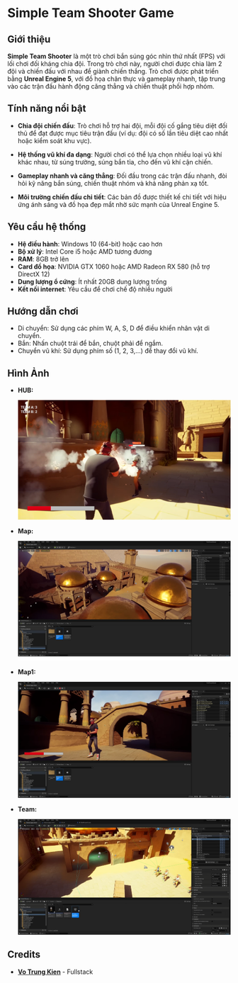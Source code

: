 # Simple Team Shooter Game

## Giới thiệu

**Simple Team Shooter** là một trò chơi bắn súng góc nhìn thứ nhất (FPS) với lối chơi đối kháng chia đội. Trong trò chơi này, người chơi được chia làm 2 đội và chiến đấu với nhau để giành chiến thắng. Trò chơi được phát triển bằng **Unreal Engine 5**, với đồ họa chân thực và gameplay nhanh, tập trung vào các trận đấu hành động căng thẳng và chiến thuật phối hợp nhóm.

## Tính năng nổi bật

- **Chia đội chiến đấu**: Trò chơi hỗ trợ hai đội, mỗi đội cố gắng tiêu diệt đối thủ để đạt được mục tiêu trận đấu (ví dụ: đội có số lần tiêu diệt cao nhất hoặc kiểm soát khu vực).
  
- **Hệ thống vũ khí đa dạng**: Người chơi có thể lựa chọn nhiều loại vũ khí khác nhau, từ súng trường, súng bắn tỉa, cho đến vũ khí cận chiến.

- **Gameplay nhanh và căng thẳng**: Đối đầu trong các trận đấu nhanh, đòi hỏi kỹ năng bắn súng, chiến thuật nhóm và khả năng phản xạ tốt.

- **Môi trường chiến đấu chi tiết**: Các bản đồ được thiết kế chi tiết với hiệu ứng ánh sáng và đồ họa đẹp mắt nhờ sức mạnh của Unreal Engine 5.

## Yêu cầu hệ thống

- **Hệ điều hành**: Windows 10 (64-bit) hoặc cao hơn
- **Bộ xử lý**: Intel Core i5 hoặc AMD tương đương
- **RAM**: 8GB trở lên
- **Card đồ họa**: NVIDIA GTX 1060 hoặc AMD Radeon RX 580 (hỗ trợ DirectX 12)
- **Dung lượng ổ cứng**: Ít nhất 20GB dung lượng trống
- **Kết nối internet**: Yêu cầu để chơi chế độ nhiều người


## Hướng dẫn chơi
- Di chuyển: Sử dụng các phím W, A, S, D để điều khiển nhân vật di chuyển.
- Bắn: Nhấn chuột trái để bắn, chuột phải để ngắm.
- Chuyển vũ khí: Sử dụng phím số (1, 2, 3,...) để thay đổi vũ khí.

## Hình Ảnh
- **HUB:**
  
  ![HUB](Uploads/HUB.png)
- **Map:**
  
  ![Map](Uploads/Map.png)
- **Map1:**
  
  ![Map1](Uploads/Map1.png)
- **Team:**
  
  ![Team](Uploads/Team.png)
## Credits

- **[Vo Trung Kien](https://github.com/KaeseyVNK)** - Fullstack


